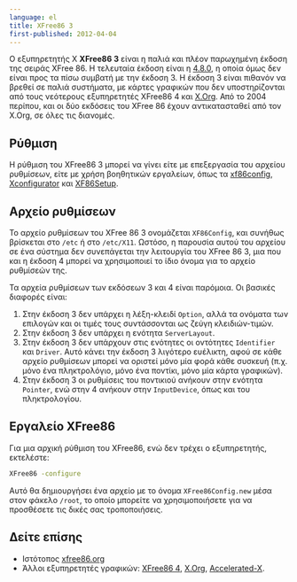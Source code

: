 ```yaml
---
language: el
title: XFree86 3
first-published: 2012-04-04
---
```


Ο εξυπηρετητής X **XFree86 3** είναι η παλιά και πλέον παρωχημένη έκδοση της σειράς XFree 86. Η τελευταία έκδοση είναι
η [4.8.0](/posts/xfree86-4/), η οποία όμως δεν είναι προς τα πίσω συμβατή με την έκδοση 3. Η έκδοση 3 είναι πιθανόν να
βρεθεί σε παλιά συστήματα, με κάρτες γραφικών που δεν υποστηρίζονται από τους νεότερους εξυπηρετητές XFree86 4 και
[X.Org](/posts/x-org/). Από το 2004 περίπου, και οι δύο εκδόσεις του XFree 86 έχουν αντικατασταθεί από τον X.Org, σε
όλες τις διανομές. 

## Ρύθμιση ##

Η ρύθμιση του XFree86 3 μπορεί να γίνει είτε με επεξεργασία του αρχείου ρυθμίσεων, είτε με χρήση βοηθητικών εργαλείων,
όπως τα [xf86config](/posts/xf86config.), [Xconfigurator](/posts/xconfigurator/) και
[XF86Setup](/posts/xf86setup/).

## Αρχείο ρυθμίσεων ##

Το αρχείο ρυθμίσεων του XFree 86 3 ονομάζεται `XF86Config`, και συνήθως βρίσκεται στο `/etc` ή στο `/etc/X11`. Ωστόσο,
η παρουσία αυτού του αρχείου σε ένα σύστημα δεν συνεπάγεται την λειτουργία του XFree 86 3, μια που και η έκδοση 4
μπορεί να χρησιμοποιεί το ίδιο όνομα για το αρχείο ρυθμίσεών της.

Τα αρχεία ρυθμίσεων των εκδόσεων 3 και 4 είναι παρόμοια. Οι βασικές διαφορές είναι:

1.  Στην έκδοση 3 δεν υπάρχει η λέξη-κλειδί `Option`, αλλά τα ονόματα 
    των επιλογών και οι τιμές τους συντάσσονται ως ζεύγη κλειδιών-τιμών.
2.  Στην έκδοση 3 δεν υπάρχει η ενότητα `ServerLayout`.
3.  Στην έκδοση 3 δεν υπάρχουν στις ενότητες οι οντότητες `Identifier` 
    και `Driver`. Αυτό κάνει την έκδοση 3 λιγότερο ευέλικτη, αφού σε 
    κάθε αρχείο ρυθμίσεων μπορεί να οριστεί μόνο μία φορά κάθε συσκευή 
    (π.χ. μόνο ένα πληκτρολόγιο, μόνο ένα ποντίκι, μόνο μία κάρτα 
    γραφικών).
4.  Στην έκδοση 3 οι ρυθμίσεις του ποντικιού ανήκουν στην ενότητα `Pointer`, 
    ενώ στην 4 ανήκουν στην `InputDevice`, όπως και του πληκτρολογίου. 

Εργαλείο XFree86
----------------

Για μια αρχική ρύθμιση του XFree86, ενώ δεν τρέχει ο εξυπηρετητής, εκτελέστε:

```bash
XFree86 -configure
```

Αυτό θα δημιουργήσει ένα αρχείο με το όνομα `XFree86Config.new` μέσα 
στον φάκελο `/root`, το οποίο μπορείτε να χρησιμοποιήσετε για να 
προσθέσετε τις δικές σας τροποποιήσεις.

Δείτε επίσης
------------

*   Ιστότοπος [xfree86.org](http://www.xfree86.org/)
*   Άλλοι εξυπηρετητές γραφικών: [XFree86 4](/posts/xfree86-4/), [X.Org](/posts/x-org/),
    [Accelerated-X](/posts/accelerated-x/). 
